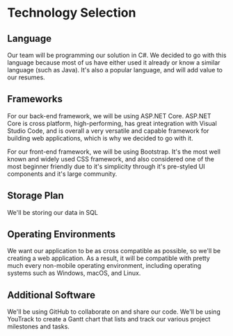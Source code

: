 # Technology Selection

## Language

Our team will be programming our solution in C#. We decided to go with this language because most of us have either used it already or know a similar language (such as Java). It's also a popular language, and will add value to our resumes.

## Frameworks

For our back-end framework, we will be using ASP.NET Core. ASP.NET Core is cross platform, high-performing, has great integration with Visual Studio Code, and is overall a very versatile and capable framework for building web applications, which is why we decided to go with it.

For our front-end framework, we will be using Bootstrap. It's the most well known and widely used CSS framework, and also considered one of the most beginner friendly due to it's simplicity through it's pre-styled UI components and it's large community.



## Storage Plan

We'll be storing our data in SQL



## Operating Environments

We want our application to be as cross compatible as possible, so we'll be creating a web application. As a result, it will be compatible with pretty much every non-mobile operating environment, including operating systems such as Windows, macOS, and Linux.



## Additional Software

We'll be using GitHub to collaborate on and share our code. We'll be using YouTrack to create a Gantt chart that lists and track our various project milestones and tasks.

